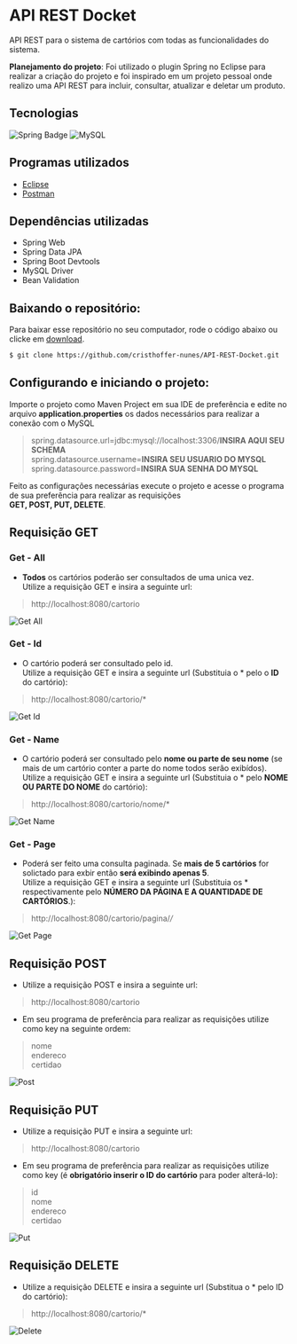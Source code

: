 # API REST Docket

API REST para o sistema de cartórios com todas as funcionalidades do sistema.

**Planejamento do projeto**: Foi utilizado o plugin Spring no Eclipse para realizar a criação do projeto e foi inspirado em um projeto pessoal onde realizo uma API REST para incluir, consultar, atualizar e deletar um produto.

## Tecnologias
![Spring Badge](https://img.shields.io/badge/Spring-6DB33F?style=for-the-badge&logo=spring&logoColor=white)
![MySQL](https://img.shields.io/badge/MySQL-00000F?style=for-the-badge&logo=mysql&logoColor=white)

## Programas utilizados
* [Eclipse](https://www.eclipse.org/downloads/)
* [Postman](https://www.postman.com/downloads/)

## Dependências utilizadas

* Spring Web
* Spring Data JPA
* Spring Boot Devtools
* MySQL Driver
* Bean Validation

## Baixando o repositório:

Para baixar esse repositório no seu computador, rode o código abaixo ou clicke em [download](https://github.com/cristhoffer-nunes/API-REST-Docket/archive/main.zip).

```bash
$ git clone https://github.com/cristhoffer-nunes/API-REST-Docket.git
```

## Configurando e iniciando o projeto: 

Importe o projeto como Maven Project em sua IDE de preferência e edite no arquivo **application.properties** os dados necessários para realizar a conexão com o MySQL

> spring.datasource.url=jdbc:mysql://localhost:3306/**INSIRA AQUI SEU SCHEMA** <br>
spring.datasource.username=**INSIRA SEU USUARIO DO MYSQL** <br>
spring.datasource.password=**INSIRA SUA SENHA DO MYSQL** <br>

Feito as configurações necessárias execute o projeto e acesse o programa de sua preferência para realizar as requisições <br> **GET, POST, PUT, DELETE**.
 

## Requisição GET

### Get - All

* **Todos** os cartórios poderão ser consultados de uma unica vez. <br>
Utilize a requisição GET e insira a seguinte url: 
> http://localhost:8080/cartorio

![Get All](https://github.com/cristhoffer-nunes/API-REST-Docket/blob/master/readme_videos/read-all.gif)

### Get - Id

* O cartório poderá ser consultado pelo id. <br>
Utilize a requisição GET e insira a seguinte url (Substituia o  * pelo o **ID** do cartório): 
> http://localhost:8080/cartorio/*

![Get Id](https://github.com/cristhoffer-nunes/API-REST-Docket/blob/master/readme_videos/read-id.gif)

### Get - Name

* O cartório poderá ser consultado pelo **nome ou parte de seu nome** (se mais de um cartório conter a parte do nome todos serão exibídos). <br>
Utilize a requisição GET e insira a seguinte url (Substituia o  * pelo **NOME OU PARTE DO NOME** do cartório): 
> http://localhost:8080/cartorio/nome/*
 
![Get Name](https://github.com/cristhoffer-nunes/API-REST-Docket/blob/master/readme_videos/read-name.gif)


### Get - Page

* Poderá ser feito uma consulta paginada. Se **mais de 5 cartórios** for solictado para exbir então **será exibindo apenas 5**. <br>
Utilize a requisição GET e insira a seguinte url (Substituia os * respectivamente pelo **NÚMERO DA PÁGINA E A QUANTIDADE DE CARTÓRIOS**.): 
> http://localhost:8080/cartorio/pagina/*/*

![Get Page](https://github.com/cristhoffer-nunes/API-REST-Docket/blob/master/readme_videos/read-page.gif)

## Requisição POST

* Utilize a requisição POST e insira a seguinte url: 
> http://localhost:8080/cartorio
* Em seu programa de preferência para realizar as requisições utilize como key na seguinte ordem: <br>
> nome <br>
> endereco <br>
> certidao <br>
 
![Post](https://github.com/cristhoffer-nunes/API-REST-Docket/blob/master/readme_videos/post.gif)

## Requisição PUT

* Utilize a requisição PUT e insira a seguinte url:
> http://localhost:8080/cartorio
* Em seu programa de preferência para realizar as requisições utilize como key (é **obrigatório inserir o ID do cartório** para poder alterá-lo): <br>
> id <br>
> nome <br>
> endereco <br>
> certidao <br>

![Put](https://github.com/cristhoffer-nunes/API-REST-Docket/blob/master/readme_videos/update.gif)

## Requisição DELETE

* Utilize a requisição DELETE e insira a seguinte url (Substitua o * pelo ID do cartório):
> http://localhost:8080/cartorio/*

![Delete](https://github.com/cristhoffer-nunes/API-REST-Docket/blob/master/readme_videos/delete.gif)



